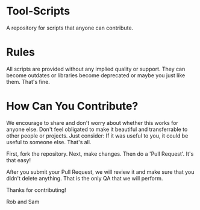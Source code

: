 # Tool-Scripts
A repository for scripts that anyone can contribute.

# Rules
All scripts are provided without any implied quality or support.  They can become outdates or libraries become deprecated or maybe you just like them.  That's fine.

# How Can You Contribute?

We encourage to share and don't worry about whether this works for anyone else.  Don't feel obligated to make it beautiful and transferrable to other people or projects.  Just consider:  If it was useful to you, it could be useful to someone else.  That's all.

First, fork the repository.  Next, make changes.  Then do a 'Pull Request'.  It's that easy!

After you submit your Pull Request, we will review it and make sure that you didn't delete anything.  That is the only QA that we will perform.

Thanks for contributing!

Rob and Sam
